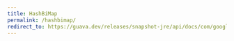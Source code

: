 ```yaml
---
title: HashBiMap
permalink: /hashbimap/
redirect_to: https://guava.dev/releases/snapshot-jre/api/docs/com/google/common/collect/HashBiMap.html
---
```

